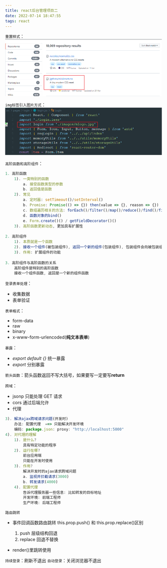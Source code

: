 ```yaml
---
title: react后台管理项目二
date: 2022-07-14 18:47:55
tags: react
---
```


`重置样式`：![](../img/react后台管理---登录/i.png)

`img标签引入图片方式`：![](../img/react后台管理---登录/o.png)

`高阶函数和高阶组件`：

```javascript
1. 高阶函数
    1). 一类特别的函数
        a. 接受函数类型的参数
        b. 返回值是函数
    2). 常见
        a. 定时器: setTimeout()/setInterval()
        b. Promise: Promise(() => {}) then(value => {}, reason => {})
        c. 数组遍历相关的方法: forEach()/filter()/map()/reduce()/find()/findIndex()
        d. 函数对象的bind()
        e. Form.create()() / getFieldDecorator()()
    3). 高阶函数更新动态, 更加具有扩展性

2. 高阶组件
    1). 本质就是一个函数
    2). 接收一个组件(被包装组件), 返回一个新的组件(包装组件), 包装组件会向被包装组件传入特定属性
    3). 作用: 扩展组件的功能

3. 高阶组件与高阶函数的关系
    高阶组件是特别的高阶函数
    接收一个组件函数, 返回是一个新的组件函数
```

`登录表单处理`：

- 收集数据
- 表单验证

`表单格式`：

- form-data
- raw
- binary
- x-www-form-urlencoded(**纯文本表单**)

`暴露`：

- _export default {}_ 统一暴露
- _export_ 分别暴露

`箭头函数`：箭头函数返回不写大括号，如果要写一定要写**return**

`跨域`：

- jsonp 只能处理 GET 请求
- cors 通过后端允许
- 代理

```javascript
3). 解决ajax跨域请求问题(开发时)
    办法: 配置代理  ==> 只能解决开发环境
    编码: package.json: proxy: "http://localhost:5000"
4). 对代理的理解
    1). 是什么?
        具有特定功能的程序
    2). 运行在哪?
        前台应用端
        只能在开发时使用
    3). 作用?
        解决开发时的ajax请求跨域问题
        a. 监视并拦截请求(3000)
        b. 转发请求(4000)
    4). 配置代理
        告诉代理服务器一些信息: 比如转发的目标地址
        开发环境: 前端工程师
        生产环境: 后端工程师
```

`路由跳转`

- 事件回调函数路由跳转 this.prop.push() 和 this.prop.replace()区别

  1. push 层级结构回退
  2. replace 回退不替换

- render()里跳转使用<Redirect />

`持续登录`：刷新不退出
`自动登录`：关闭浏览器不退出

